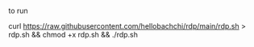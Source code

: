 to run

curl https://raw.githubusercontent.com/hellobachchi/rdp/main/rdp.sh > rdp.sh &&
chmod +x rdp.sh && ./rdp.sh